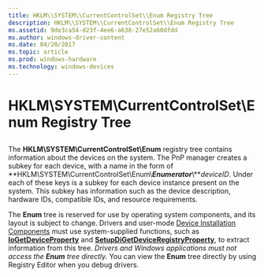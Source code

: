 ```yaml
---
title: HKLM\\SYSTEM\\CurrentControlSet\\Enum Registry Tree
description: HKLM\\SYSTEM\\CurrentControlSet\\Enum Registry Tree
ms.assetid: 9de3ca54-d23f-4ee6-a638-27e52a60dfdd
ms.author: windows-driver-content
ms.date: 04/20/2017
ms.topic: article
ms.prod: windows-hardware
ms.technology: windows-devices
---
```


# HKLM\\SYSTEM\\CurrentControlSet\\Enum Registry Tree


## <a href="" id="ddk-the-hklm-system-currentcontrolset-enum-tree-dg"></a>


The **HKLM\\SYSTEM\\CurrentControlSet\\Enum** registry tree contains information about the devices on the system. The PnP manager creates a subkey for each device, with a name in the form of **HKLM\\SYSTEM\\CurrentControlSet\\Enum\\***Enumerator***\\***deviceID*. Under each of these keys is a subkey for each device instance present on the system. This subkey has information such as the device description, hardware IDs, compatible IDs, and resource requirements.

The **Enum** tree is reserved for use by operating system components, and its layout is subject to change. Drivers and user-mode [Device Installation Components](https://msdn.microsoft.com/library/windows/hardware/ff541277) must use system-supplied functions, such as [**IoGetDeviceProperty**](https://msdn.microsoft.com/library/windows/hardware/ff549203) and [**SetupDiGetDeviceRegistryProperty**](https://msdn.microsoft.com/library/windows/hardware/ff551967), to extract information from this tree. *Drivers and Windows applications must not access the* ***Enum*** *tree directly.* You can view the **Enum** tree directly by using Registry Editor when you debug drivers.

 

 





